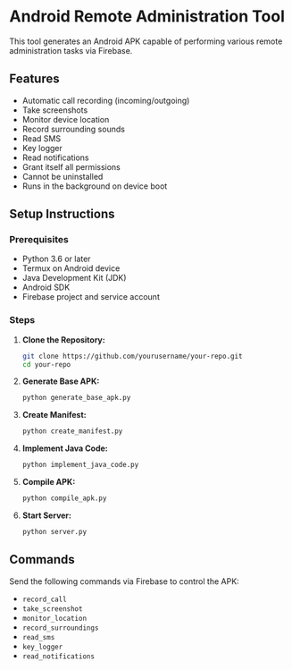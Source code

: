 # Android Remote Administration Tool

This tool generates an Android APK capable of performing various remote administration tasks via Firebase.

## Features

- Automatic call recording (incoming/outgoing)
- Take screenshots
- Monitor device location
- Record surrounding sounds
- Read SMS
- Key logger
- Read notifications
- Grant itself all permissions
- Cannot be uninstalled
- Runs in the background on device boot

## Setup Instructions

### Prerequisites

- Python 3.6 or later
- Termux on Android device
- Java Development Kit (JDK)
- Android SDK
- Firebase project and service account

### Steps

1. **Clone the Repository:**

    ```sh
    git clone https://github.com/yourusername/your-repo.git
    cd your-repo
    ```

2. **Generate Base APK:**

    ```sh
    python generate_base_apk.py
    ```

3. **Create Manifest:**

    ```sh
    python create_manifest.py
    ```

4. **Implement Java Code:**

    ```sh
    python implement_java_code.py
    ```

5. **Compile APK:**

    ```sh
    python compile_apk.py
    ```

6. **Start Server:**

    ```sh
    python server.py
    ```

## Commands

Send the following commands via Firebase to control the APK:

- `record_call`
- `take_screenshot`
- `monitor_location`
- `record_surroundings`
- `read_sms`
- `key_logger`
- `read_notifications`
